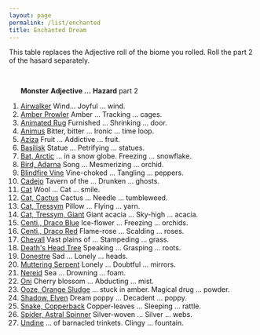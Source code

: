 ```yaml
---
layout: page
permalink: /list/enchanted
title: Enchanted Dream
---
```


This table replaces the Adjective roll of the biome you rolled. Roll the part 2 of the hasard separately.

<br>

&nbsp; &nbsp; &nbsp; <span class="a">**Monster**</span> <span class="bb">**Adjective ...**</span> <span class="bb">**Hazard**</span> part 2

1. <span class="a">[Airwalker](/monsters/airwalker)</span> <span class="b">Wind...</span> <span class="b">Joyful ...</span> <span class="d">wind.</span>
1. <span class="a">[Amber Prowler](/monsters/amber-prowler)</span> <span class="b">Amber ...</span> <span class="b">Tracking ...</span> <span class="d">cages.</span>
1. <span class="a">[Animated Rug](/monsters/animated-rug)</span> <span class="b">Furnished ...</span> <span class="b">Shrinking ...</span> <span class="d">door.</span>
1. <span class="a">[Animus](/monsters/animus)</span>  <span class="b">Bitter, bitter ...</span> <span class="b">Ironic ...</span> <span class="d"> time loop.</span>
1. <span class="a">[Aziza](/monsters/aziza)</span>  <span class="b">Fruit ...</span> <span class="b">Addictive ...</span> <span class="d"> fruit.</span>
1. <span class="a">[Basilisk](/monsters/basilisk)</span>  <span class="b">Statue ...</span> <span class="b">Petrifying ...</span> <span class="d"> statues.</span>
1. <span class="a">[Bat, Arctic](/monsters/bat-arctic)</span> <span class="b">... in a snow globe.</span> <span class="b">Freezing ...</span> <span class="d">snowflake.</span>
1. <span class="a">[Bird, Adarna](/monsters/bird-adarna)</span> <span class="b">Song ...</span> <span class="b">Mesmerizing ...</span> <span class="d">orchid.</span>
1. <span class="a">[Blindfire Vine](/monsters/blindfire-vine)</span> <span class="b">Vine-choked ...</span> <span class="b">Tangling ...</span> <span class="d">peppers.</span>
1. <span class="a">[Cadejo](/monsters/cadejo)</span> <span class="b">Tavern of the ...</span> <span class="b">Drunken ...</span> <span class="d">ghosts.</span>
1. <span class="a">[Cat](/monsters/cat)</span> <span class="b">Wool ...</span> <span class="b">Cat ...</span> <span class="d">smile.</span>
1. <span class="a">[Cat, Cactus](/monsters/cat-cactus)</span> <span class="b">Cactus ...</span> <span class="b">Needle ...</span> <span class="d">tumbleweed.</span>
1. <span class="a">[Cat, Tressym](/monsters/cat-tressym)</span> <span class="b">Pillow ...</span> <span class="b">Flying ...</span> <span class="d">yarn.</span>
1. <span class="a">[Cat, Tressym, Giant](/monsters/cat-tressym-giant)</span> <span class="b">Giant acacia ...</span> <span class="b">Sky-high ...</span> <span class="d">acacia.</span>
1. <span class="a">[Centi., Draco Blue](/monsters/centipede-dracopede-blue)</span> <span class="b">Ice-flower ...</span> <span class="b">Freezing ...</span> <span class="d">orchids.</span>
1. <span class="a">[Centi., Draco Red](/monsters/centipede-dracopede-red)</span> <span class="b">Flame-rose ...</span> <span class="b">Scalding ...</span> <span class="d">roses.</span>
1. <span class="a">[Chevall](/monsters/chevall)</span> <span class="b">Vast plains of ...</span>  <span class="b">Stampeding ...</span> <span class="d">grass.</span>
1. <span class="a">[Death's Head Tree](/monsters/death-head-tree)</span> <span class="b">Speaking ...</span>  <span class="b">Grasping ...</span> <span class="d">roots.</span>
1. <span class="a">[Donestre](/monsters/donestre)</span> <span class="b">Sad ...</span>  <span class="b">Lonely ...</span> <span class="d">heads.</span>
1. <span class="a">[Muttering Serpent](/monsters/muttering-serpent)</span> <span class="b">Lonely ...</span>  <span class="b">Doubtful ...</span> <span class="d">mirrors.</span>
1. <span class="a">[Nereid](/monsters/nereid)</span> <span class="b">Sea ...</span>  <span class="b">Drowning ...</span> <span class="d">foam.</span>
1. <span class="a">[Oni](/monsters/oni)</span> <span class="b">Cherry blossom ...</span>  <span class="b">Abducting ...</span> <span class="d">mist.</span>
1. <span class="a">[Ooze, Orange Sludge](/monsters/ooze-orange-sludge)</span> <span class="b">... stuck in amber.</span>  <span class="b">Magical drug ...</span> <span class="d">powder.</span>
1. <span class="a">[Shadow, Elven](/monsters/shadow-elven)</span>  <span class="b"> Dream poppy ...</span>  <span class="b">Decadent ...</span> <span class="d">poppy.</span>
1. <span class="a">[Snake, Copperback](/monsters/snake-copperback)</span>  <span class="b"> Copper-leaves ...</span>  <span class="b">Sleeping ...</span> <span class="d">rattle.</span>
1. <span class="a">[Spider, Astral Spinner](/monsters/spider-astral-spinner)</span>  <span class="b"> Silver-woven ...</span>  <span class="b">Silver ...</span> <span class="d">webs.</span>
1. <span class="a">[Undine](/monsters/undine)</span> <span class="b">... of barnacled trinkets.</span> <span class="b">Clingy ...</span> <span class="d">fountain.</span>
